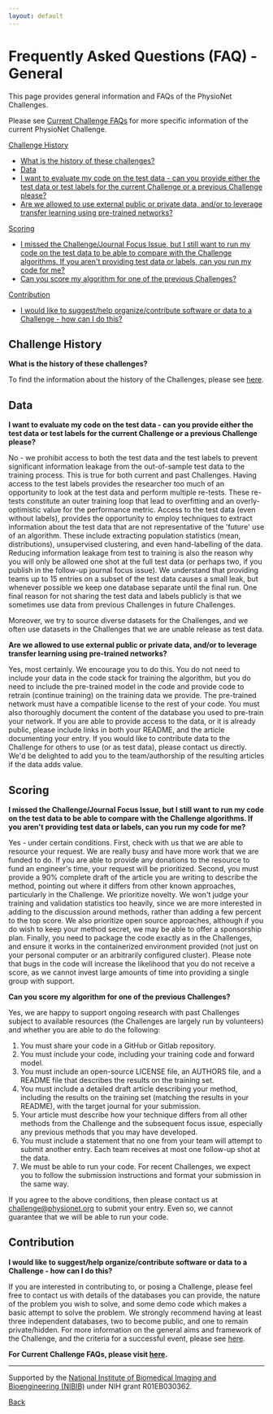```yaml
---
layout: default
---
```


# Frequently Asked Questions (FAQ) - General

This page provides general information and FAQs of the PhysioNet Challenges.

Please see [Current Challenge FAQs](https://physionetchallenges.org/2021/faq/) for more specific information of the current PhysioNet Challenge.


[Challenge History](#challenge-history)

- [What is the history of these challenges? ](#history)
- [Data](#data)
- [I want to evaluate my code on the test data - can you provide either the test data or test labels for the current Challenge or a previous Challenge please?](#test-data) 
- [Are we allowed to use external public or private data, and/or to leverage transfer learning using pre-trained networks?](#external-data)

[Scoring](#score)

- [I missed the Challenge/Journal Focus Issue, but I still want to run my code on the test data to be able to compare with the Challenge algorithms. If you aren't providing test data or labels, can you run my code for me?](#run-code)
- [Can you score my algorithm for one of the previous Challenges?](#previous-scoring)

[Contribution](#contribution)

- [I would like to suggest/help organize/contribute software or data to a Challenge - how can I do this?](#software-data)


## <a name="challenge-history"></a> Challenge History

<a name="history"></a> __What is the history of these challenges?__

To find the information about the history of the Challenges, please see [here](https://physionetchallenges.org/about/). 

## <a name="data"></a> Data

<a name="test-data"></a> __I want to evaluate my code on the test data - can you provide either the test data or test labels for the current Challenge or a previous Challenge please?__

No - we prohibit access to both the test data and the test labels to prevent significant information leakage from the out-of-sample test data to the training process. This is true for both current and past Challenges. Having access to the test labels provides the researcher too much of an opportunity to look at the test data and perform multiple re-tests. These re-tests constitute an outer training loop that lead to overfitting and an overly-optimistic value for the performance metric. Access to the test data (even without labels), provides the opportunity to employ techniques to extract information about the test data that are not representative of the 'future' use of an algorithm. These include extracting population statistics (mean, distributions), unsupervised clustering, and even hand-labelling of the data. 
Reducing information leakage from test to training is also the reason why you will only be allowed one shot at the full test data (or perhaps two, if you publish in the follow-up journal focus issue). We understand that providing teams up to 15 entries on a subset of the test data causes a small leak, but whenever possible we keep one database separate until the final run. One final reason for not sharing the test data and labels publicly is that we sometimes use data from previous Challenges in future Challenges.

Moreover, we try to source diverse datasets for the Challenges, and we often use datasets in the Challenges that we are unable release as test data.

<a name="external-data"></a> __Are we allowed to use external public or private data, and/or to leverage transfer learning using pre-trained networks?__

Yes, most certainly. We encourage you to do this. You do not need to include your data in the code stack for training the algorithm, but you do need to include the pre-trained model in the code and provide code to retrain (continue training) on the training data we provide. The pre-trained network must have a compatible license to the rest of your code. You must also thoroughly document the content of the database you used to pre-train your network. If you are able to provide access to the data, or it is already public, please include links in both your README, and the article documenting your entry. If you would like to contribute data to the Challenge for others to use (or as test data), please contact us directly. We'd be delighted to add you to the team/authorship of the resulting articles if the data adds value.

## <a name="score"></a> Scoring

<a name="run-code"></a> __I missed the Challenge/Journal Focus Issue, but I still want to run my code on the test data to be able to compare with the Challenge algorithms. If you aren't providing test data or labels, can you run my code for me?__

Yes - under certain conditions. First, check with us that we are able to resource your request. We are really busy and have more work that we are funded to do. If you are able to provide any donations to the resource to fund an engineer's time, your request will be prioritized. Second, you must provide a 90% complete draft of the article you are writing to describe the method, pointing out where it differs from other known approaches, particularly in the Challenge. We prioritize novelty. We won't judge your training and validation statistics too heavily, since we are more interested in adding to the discussion around methods, rather than adding a few percent to the top score. We also prioritize open source approaches, although if you do wish to keep your method secret, we may be able to offer a sponsorship plan. Finally, you need to package the code exactly as in the Challenges, and ensure it works in the containerized environment provided (not just on your personal computer or an arbitrarily configured cluster). Please note that bugs in the code will increase the likelihood that you do not receive a score, as we cannot invest large amounts of time into providing a single group with support.

<a name="previous-scoring"></a> __Can you score my algorithm for one of the previous Challenges?__

Yes, we are happy to support ongoing research with past Challenges subject to available resources (the Challenges are largely run by volunteers) and whether you are able to do the following:

1. You must share your code in a GitHub or Gitlab repository.
2. You must include your code, including your training code and forward model.
3. You must include an open-source LICENSE file, an AUTHORS file, and a README file that describes the results on the training set.
4. You must include a detailed draft article describing your method, including the results on the training set (matching the results in your README), with the target journal for your submission.
5. Your article must describe how your technique differs from all other methods from the Challenge and the subsequent focus issue, especially any previous methods that you may have developed.
6. You must include a statement that no one from your team will attempt to submit another entry. Each team receives at most one follow-up shot at the data.
7. We must be able to run your code. For recent Challenges, we expect you to follow the submission instructions and format your submission in the same way.

If you agree to the above conditions, then please contact us at challenge@physionet.org to submit your entry. Even so, we cannot guarantee that we will be able to run your code.

##  <a name="contribution"></a> Contribution

 <a name="software-data"></a> __I would like to suggest/help organize/contribute software or data to a Challenge - how can I do this?__

If you are interested in contributing to, or posing a Challenge, please feel free to contact us with details of the databases you can provide, the nature of the problem you wish to solve, and some demo code which makes a basic attempt to solve the problem. We strongly recommend having at least three independent databases, two to become public, and one to remain private/hidden. For more information on the general aims and framework of the Challenge, and the criteria for a successful event, please see [here](https://arxiv.org/abs/2007.10502).

__For Current Challenge FAQs, please visit [here](https://physionetchallenges.org/2021/faq/).__

---

Supported by the [National Institute of Biomedical Imaging and Bioengineering (NIBIB)](https://www.nibib.nih.gov/) under NIH grant R01EB030362.

[Back](../index.html)
